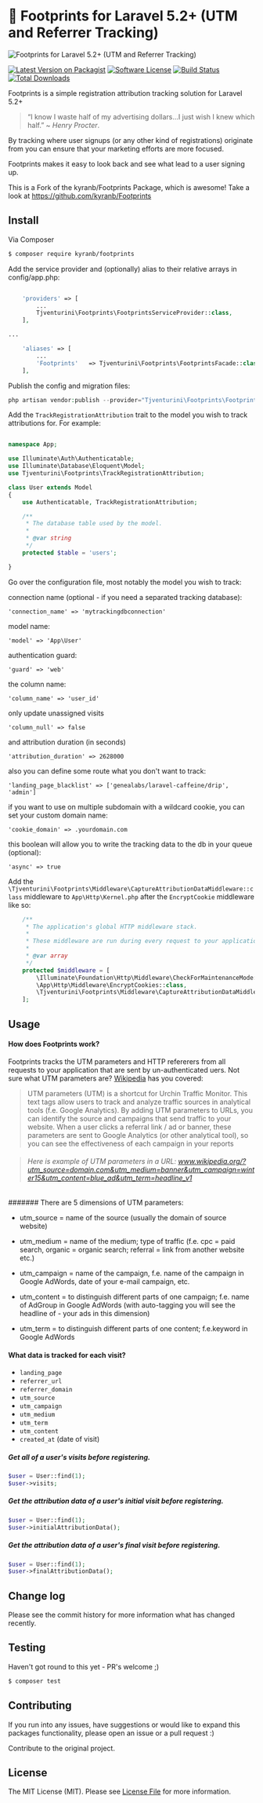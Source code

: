 # :feet: Footprints for Laravel 5.2+ (UTM and Referrer Tracking)

![Footprints for Laravel 5.2+ (UTM and Referrer Tracking)](readme-header.jpg)

[![Latest Version on Packagist][ico-version]][link-packagist]
[![Software License][ico-license]](LICENSE.md)
[![Build Status][ico-travis]][link-travis]
[![Total Downloads][ico-downloads]][link-downloads]


Footprints is a simple registration attribution tracking solution for Laravel 5.2+

> “I know I waste half of my advertising dollars...I just wish I knew which half.” ~ *Henry Procter*.

By tracking where user signups (or any other kind of registrations) originate from you can ensure that your marketing efforts are more focused.

Footprints makes it easy to look back and see what lead to a user signing up. 

This is a Fork of the kyranb/Footprints Package, which is awesome! Take a look at https://github.com/kyranb/Footprints

## Install

Via Composer

``` bash
$ composer require kyranb/footprints
```

Add the service provider and (optionally) alias to their relative arrays in config/app.php:

``` php

    'providers' => [
        ...
        Tjventurini\Footprints\FootprintsServiceProvider::class,
    ],

...

    'aliases' => [
        ...
        'Footprints'   => Tjventurini\Footprints\FootprintsFacade::class,
    ],

```

Publish the config and migration files:

``` php
php artisan vendor:publish --provider="Tjventurini\Footprints\FootprintsServiceProvider"
```

Add the ```TrackRegistrationAttribution``` trait to the model you wish to track attributions for. For example:



```php

namespace App;

use Illuminate\Auth\Authenticatable;
use Illuminate\Database\Eloquent\Model;
use Tjventurini\Footprints\TrackRegistrationAttribution;

class User extends Model
{
    use Authenticatable, TrackRegistrationAttribution;

    /**
     * The database table used by the model.
     *
     * @var string
     */
    protected $table = 'users';

}


```

Go over the configuration file, most notably the model you wish to track:

connection name (optional - if you need a separated tracking database):

``` 'connection_name' => 'mytrackingdbconnection' ```

model name:

``` 'model' => 'App\User' ```

authentication guard:

``` 'guard' => 'web' ```

the column name:

``` 'column_name' => 'user_id' ```

only update unassigned visits

``` 'column_null' => false ```

and attribution duration (in seconds)

``` 'attribution_duration' => 2628000 ```

also you can define some route what you don't want to track:

``` 'landing_page_blacklist' => ['genealabs/laravel-caffeine/drip', 'admin'] ```

if you want to use on multiple subdomain with a wildcard cookie, you can set your custom domain name:

``` 'cookie_domain' => .yourdomain.com ```

this boolean will allow you to write the tracking data to the db in your queue (optional):

``` 'async' => true ```

Add the `\Tjventurini\Footprints\Middleware\CaptureAttributionDataMiddleware::class` middleware to `App\Http\Kernel.php` after the `EncryptCookie` middleware like so:

```php
    /**
     * The application's global HTTP middleware stack.
     *
     * These middleware are run during every request to your application.
     *
     * @var array
     */
    protected $middleware = [
        \Illuminate\Foundation\Http\Middleware\CheckForMaintenanceMode::class,
        \App\Http\Middleware\EncryptCookies::class,
        \Tjventurini\Footprints\Middleware\CaptureAttributionDataMiddleware::class,
    ];
```


## Usage

#### How does Footprints work?

Footprints tracks the UTM parameters and HTTP refererers from all requests to your application that are sent by un-authenticated uers. Not sure what UTM parameters are? [Wikipedia](https://en.wikipedia.org/wiki/UTM_parameters) has you covered:

> UTM parameters (UTM) is a shortcut for Urchin Traffic Monitor. This text tags allow users to track and analyze traffic sources in analytical tools (f.e. Google Analytics). By adding UTM parameters to URLs, you can identify the source and campaigns that send traffic to your website. When a user clicks a referral link / ad or banner, these parameters are sent to Google Analytics (or other analytical tool), so you can see the effectiveness of each campaign in your reports

> ###### Here is example of UTM parameters in a URL: www.wikipedia.org/?utm_source=domain.com&utm_medium=banner&utm_campaign=winter15&utm_content=blue_ad&utm_term=headline_v1

####### There are 5 dimensions of UTM parameters:

* utm_source = name of the source (usually the domain of source website)

* utm_medium = name of the medium; type of traffic (f.e. cpc = paid search, organic = organic search; referral = link from another website etc.)

* utm_campaign = name of the campaign, f.e. name of the campaign in Google AdWords, date of your e-mail campaign, etc.

* utm_content = to distinguish different parts of one campaign; f.e. name of AdGroup in Google AdWords (with auto-tagging you will see the headline of - your ads in this dimension)

* utm_term = to distinguish different parts of one content; f.e.keyword in Google AdWords



#### What data is tracked for each visit?

* `landing_page`
* `referrer_url`
* `referrer_domain`
* `utm_source`
* `utm_campaign`
* `utm_medium`
* `utm_term`
* `utm_content`
* `created_at` (date of visit)

##### Get all of a user's visits before registering.
``` php
$user = User::find(1);
$user->visits;
```

##### Get the attribution data of a user's initial visit before registering.
``` php
$user = User::find(1);
$user->initialAttributionData();
```

##### Get the attribution data of a user's final visit before registering.
``` php
$user = User::find(1);
$user->finalAttributionData();
```

## Change log

Please see the commit history for more information what has changed recently.

## Testing

Haven't got round to this yet - PR's welcome ;)

``` bash
$ composer test
```

## Contributing

If you run into any issues, have suggestions or would like to expand this packages functionality, please open an issue or a pull request :)

Contribute to the original project.

## License

The MIT License (MIT). Please see [License File](LICENSE.md) for more information.

[ico-version]: https://img.shields.io/packagist/v/kyranb/footprints.svg?style=flat-square
[ico-license]: https://img.shields.io/badge/license-MIT-brightgreen.svg?style=flat-square
[ico-travis]: https://img.shields.io/travis/kyranb/footprints/master.svg?style=flat-square
[ico-downloads]: https://img.shields.io/packagist/dt/kyranb/footprints.svg?style=flat-square

[link-packagist]: https://packagist.org/packages/kyranb/footprints
[link-travis]: https://travis-ci.org/kyranb/footprints
[link-downloads]: https://packagist.org/packages/kyranb/footprints
[link-author]: https://github.com/kyranb
[link-contributors]: ../../contributors

